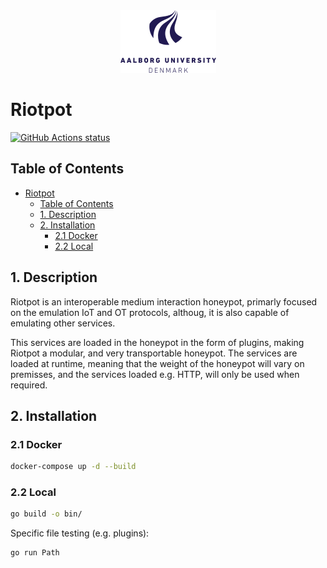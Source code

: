 
<div align="center">
  <img src="AAUgraphics/aau_logo.png" height="100">
</div>

# Riotpot
<a href="https://github.com/aau-network-security/riotpot/actions"><img alt="GitHub Actions status" src="https://github.com/aau-network-security/riotpot/workflows/cyber/badge.svg"></a> 

## Table of Contents
- [Riotpot](#riotpot)
  - [Table of Contents](#table-of-contents)
  - [1. Description](#1-description)
  - [2. Installation](#2-installation)
    - [2.1 Docker](#21-docker)
    - [2.2 Local](#22-local)


## 1. Description
Riotpot is an interoperable medium interaction honeypot, primarly focused on the emulation IoT and OT protocols, althoug, it is also capable of emulating other services.

This services are loaded in the honeypot in the form of plugins, making Riotpot a modular, and very transportable honeypot. The services are loaded at runtime, meaning that the weight of the honeypot will vary on premisses, and the services loaded e.g. HTTP, will only be used when required.

## 2. Installation


### 2.1 Docker
```bash
docker-compose up -d --build
```
### 2.2 Local

```bash
go build -o bin/
```

Specific file testing (e.g. plugins):
```bash
go run Path
```